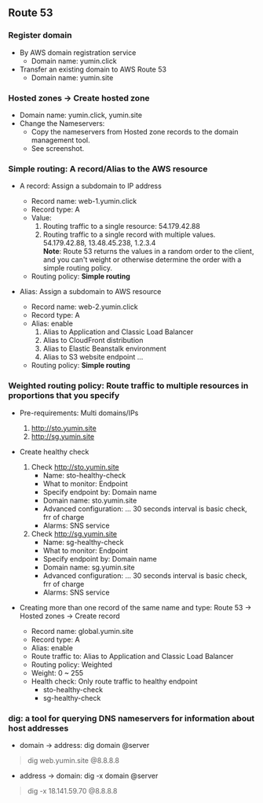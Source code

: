 ## Route 53

### Register domain

+ By AWS domain registration service
    - Domain name: yumin.click
+ Transfer an existing domain to AWS Route 53
    - Domain name: yumin.site

### Hosted zones -> Create hosted zone

+ Domain name: yumin.click, yumin.site
+ Change the Nameservers:
    - Copy the nameservers from Hosted zone records to the domain management tool.
    - See screenshot.

### Simple routing: A record/Alias to the AWS resource

+ A record: Assign a subdomain to IP address
    - Record name: web-1.yumin.click
    - Record type: A
    - Value:
        1. Routing traffic to a single resource: 54.179.42.88
        2. Routing traffic to a single record with multiple values. 54.179.42.88, 13.48.45.238, 1.2.3.4 <br>
           **Note**: Route 53 returns the values in a random order to the client, and you can't weight or otherwise
           determine the order with a simple routing policy.
    - Routing policy: **Simple routing**

+ Alias: Assign a subdomain to AWS resource
    - Record name: web-2.yumin.click
    - Record type: A
    - Alias: enable
        1. Alias to Application and Classic Load Balancer
        2. Alias to CloudFront distribution
        3. Alias to Elastic Beanstalk environment
        4. Alias to S3 website endpoint ...
    - Routing policy: **Simple routing**

### Weighted routing policy: Route traffic to multiple resources in proportions that you specify

+ Pre-requirements: Multi domains/IPs
    1. http://sto.yumin.site
    2. http://sg.yumin.site

+ Create healthy check
    1. Check http://sto.yumin.site
        + Name: sto-healthy-check
        + What to monitor: Endpoint
        + Specify endpoint by: Domain name
        + Domain name: sto.yumin.site
        + Advanced configuration: ... 30 seconds interval is basic check, frr of charge
        + Alarms: SNS service
    2. Check http://sg.yumin.site
        + Name: sg-healthy-check
        + What to monitor: Endpoint
        + Specify endpoint by: Domain name
        + Domain name: sg.yumin.site
        + Advanced configuration: ... 30 seconds interval is basic check, frr of charge
        + Alarms: SNS service

+ Creating more than one record of the same name and type: Route 53 -> Hosted zones -> Create record
    - Record name: global.yumin.site
    - Record type: A
    - Alias: enable
    - Route traffic to: Alias to Application and Classic Load Balancer
    - Routing policy: Weighted
    - Weight: 0 ~ 255
    - Health check: Only route traffic to healthy endpoint
        - sto-healthy-check
        - sg-healthy-check

### dig: a tool for querying DNS nameservers for information about host addresses

+ domain -> address: dig domain @server

> dig web.yumin.site @8.8.8.8

+ address -> domain: dig -x domain @server

> dig -x 18.141.59.70 @8.8.8.8
